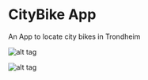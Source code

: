 # CityBike App
An App to locate city bikes in Trondheim


![alt tag](http://puu.sh/oQh1n/8e3a6e1d8b.png)



![alt tag](http://puu.sh/oQgXe/b2959a1071.png)


